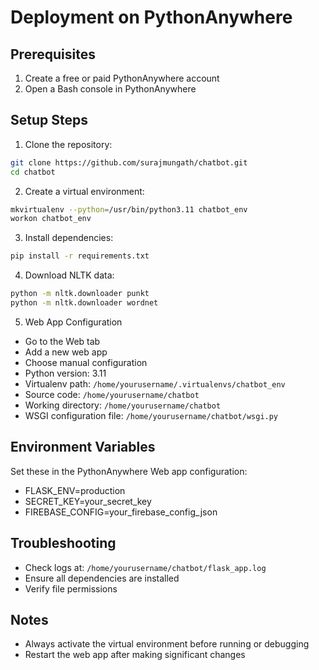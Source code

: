 # Deployment on PythonAnywhere

## Prerequisites
1. Create a free or paid PythonAnywhere account
2. Open a Bash console in PythonAnywhere

## Setup Steps
1. Clone the repository:
```bash
git clone https://github.com/surajmungath/chatbot.git
cd chatbot
```

2. Create a virtual environment:
```bash
mkvirtualenv --python=/usr/bin/python3.11 chatbot_env
workon chatbot_env
```

3. Install dependencies:
```bash
pip install -r requirements.txt
```

4. Download NLTK data:
```bash
python -m nltk.downloader punkt
python -m nltk.downloader wordnet
```

5. Web App Configuration
- Go to the Web tab
- Add a new web app
- Choose manual configuration
- Python version: 3.11
- Virtualenv path: `/home/yourusername/.virtualenvs/chatbot_env`
- Source code: `/home/yourusername/chatbot`
- Working directory: `/home/yourusername/chatbot`
- WSGI configuration file: `/home/yourusername/chatbot/wsgi.py`

## Environment Variables
Set these in the PythonAnywhere Web app configuration:
- FLASK_ENV=production
- SECRET_KEY=your_secret_key
- FIREBASE_CONFIG=your_firebase_config_json

## Troubleshooting
- Check logs at: `/home/yourusername/chatbot/flask_app.log`
- Ensure all dependencies are installed
- Verify file permissions

## Notes
- Always activate the virtual environment before running or debugging
- Restart the web app after making significant changes
